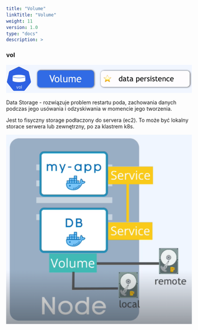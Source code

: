 ```yaml
title: "Volume"
linkTitle: "Volume"
weight: 11
version: 1.0
type: "docs"
description: >
```

### vol

![](../08-volume/vol1.png)

Data Storage - rozwiązuje problem restartu poda, zachowania danych podczas jego usówania i odzyskiwania w momencie jego tworzenia.

Jest to fisyczny storage podłaczony do servera (ec2). To może być lokalny storace serwera lub zewnętrzny, po za klastrem k8s.

![vol](../08-volume/vol.png)